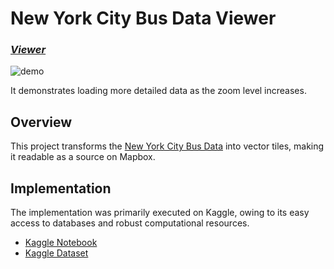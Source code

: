 # New York City Bus Data Viewer

### *[Viewer](https://masaishi.github.io/new-york-bus-data-viewer)*

![demo](/demo.gif)

It demonstrates loading more detailed data as the zoom level increases.

## Overview

This project transforms the [New York City Bus Data](https://www.kaggle.com/stoney71/new-york-city-transport-statistics) into vector tiles, making it readable as a source on Mapbox.

## Implementation

The implementation was primarily executed on Kaggle, owing to its easy access to databases and robust computational resources.

- [Kaggle Notebook](https://www.kaggle.com/code/masaishi/convert-newyork-bus-data-to-vecter-tile/notebook)
- [Kaggle Dataset](https://www.kaggle.com/datasets/masaishi/newyorkbusesvectertile/data)
